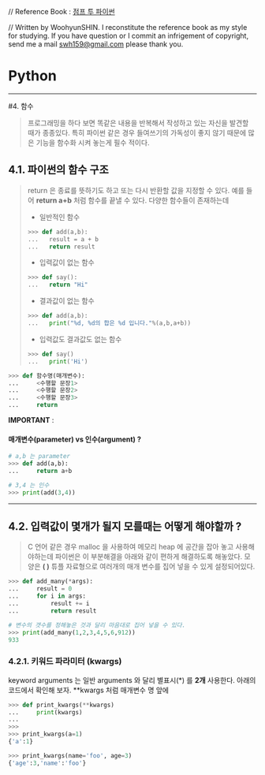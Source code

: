 

// Reference Book : [점프 투 파이썬](https://wikidocs.net/book/1)

// Written by WoohyunSHIN. I reconstitute the reference book as my style for studying. If you have question or I commit an infrigement of copyright, send me a mail <swh159@gmail.com> please thank you.

# Python

***

#4. 함수

> 프로그래밍을 하다 보면 똑같은 내용을 반복해서 작성하고 있는 자신을 발견할 때가 종종있다. 특히 파이썬 같은 경우 들여쓰기의 가독성이 좋지 않기 때문에 많은 기능을 함수화 시켜 놓는게 필수 적이다. 

## 4.1. 파이썬의 함수 구조

> return 은 종료를 뜻하기도 하고 또는 다시 반환할 값을 지정할 수 있다. 예를 들어 **return a+b** 처럼 함수를 끝낼 수 있다. 다양한 함수들이 존재하는데
>
> - 일반적인 함수
>
> ```python
> >>> def add(a,b):
> ... 	result = a + b
> ... 	return result
> ```
>
> - 입력값이 없는 함수
>
> ```python
> >>> def say():
> ... 	return "Hi"
> ```
>
> - 결과값이 없는 함수
>
> ```python
> >>> def add(a,b):
> ... 	print("%d, %d의 합은 %d 입니다."%(a,b,a+b))
> ```
>
> - 입력값도 결과값도 없는 함수
>
> ```python
> >>> def say()
> ...	print('Hi')
> ```

```python
>>> def 함수명(매개변수):
... 	<수행할 문장1>
... 	<수행할 문장2>
... 	<수행할 문장3>
... 	return 
```

**IMPORTANT** :

#### 매개변수(parameter) vs 인수(argument) ?

```python
# a,b 는 parameter
>>> def add(a,b):
... 	return a+b

# 3,4 는 인수
>>> print(add(3,4))
```

***

## 4.2. 입력값이 몇개가 될지 모를때는 어떻게 해야할까 ?

> C 언어 같은 경우 malloc 을 사용하여 메모리 heap 에 공간을 잡아 놓고 사용해야하는데 파이썬은 이 부분해결을 아래와 같이 편하게 해결하도록 해놓았다. 모양은 **( )** 튜플 자료형으로 여러개의 매개 변수를 집어 넣을 수 있게 설정되어있다.

```python
>>> def add_many(*args):
... 	result = 0
... 	for i in args:
... 		result += i
... 		return result

# 변수의 갯수를 정해놓은 것과 달리 마음대로 집어 넣을 수 있다.
>>> print(add_many(1,2,3,4,5,6,912))
933
```

### 4.2.1. 키워드 파라미터 (kwargs)

keyword arguments 는 일반 arguments 와 달리 별표시(*) 를 **2개** 사용한다. 아래의 코드에서 확인해 보자. **kwargs 처럼 매개변수 명 앞에 

```python
>>> def print_kwargs(**kwargs)
... 	print(kwargs)
...
>>>
>>> print_kwargs(a=1)
{'a':1}

>>> print_kwargs(name='foo', age=3)
{'age':3,'name':'foo'}
```

